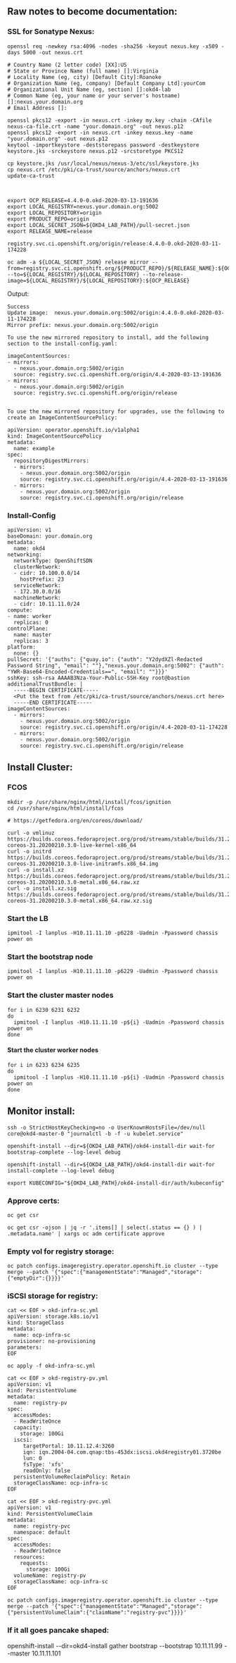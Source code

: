 ## Raw notes to become documentation:


### SSL for Sonatype Nexus:

```
openssl req -newkey rsa:4096 -nodes -sha256 -keyout nexus.key -x509 -days 5000 -out nexus.crt

# Country Name (2 letter code) [XX]:US
# State or Province Name (full name) []:Virginia
# Locality Name (eg, city) [Default City]:Roanoke
# Organization Name (eg, company) [Default Company Ltd]:yourCom
# Organizational Unit Name (eg, section) []:okd4-lab
# Common Name (eg, your name or your server's hostname) []:nexus.your.domain.org
# Email Address []:

openssl pkcs12 -export -in nexus.crt -inkey my.key -chain -CAfile nexus-ca-file.crt -name "your.domain.org" -out nexus.p12
openssl pkcs12 -export -in nexus.crt -inkey nexus.key -name "your.domain.org" -out nexus.p12
keytool -importkeystore -deststorepass password -destkeystore keystore.jks -srckeystore nexus.p12 -srcstoretype PKCS12

cp keystore.jks /usr/local/nexus/nexus-3/etc/ssl/keystore.jks
cp nexus.crt /etc/pki/ca-trust/source/anchors/nexus.crt
update-ca-trust



export OCP_RELEASE=4.4.0-0.okd-2020-03-13-191636
export LOCAL_REGISTRY=nexus.your.domain.org:5002
export LOCAL_REPOSITORY=origin
export PRODUCT_REPO=origin
export LOCAL_SECRET_JSON=${OKD4_LAB_PATH}/pull-secret.json
export RELEASE_NAME=release

registry.svc.ci.openshift.org/origin/release:4.4.0-0.okd-2020-03-11-174228

oc adm -a ${LOCAL_SECRET_JSON} release mirror --from=registry.svc.ci.openshift.org/${PRODUCT_REPO}/${RELEASE_NAME}:${OCP_RELEASE} --to=${LOCAL_REGISTRY}/${LOCAL_REPOSITORY} --to-release-image=${LOCAL_REGISTRY}/${LOCAL_REPOSITORY}:${OCP_RELEASE}
```

Output:

```
Success
Update image:  nexus.your.domain.org:5002/origin:4.4.0-0.okd-2020-03-11-174228
Mirror prefix: nexus.your.domain.org:5002/origin

To use the new mirrored repository to install, add the following section to the install-config.yaml:

imageContentSources:
- mirrors:
  - nexus.your.domain.org:5002/origin
  source: registry.svc.ci.openshift.org/origin/4.4-2020-03-13-191636
- mirrors:
  - nexus.your.domain.org:5002/origin
  source: registry.svc.ci.openshift.org/origin/release


To use the new mirrored repository for upgrades, use the following to create an ImageContentSourcePolicy:

apiVersion: operator.openshift.io/v1alpha1
kind: ImageContentSourcePolicy
metadata:
  name: example
spec:
  repositoryDigestMirrors:
  - mirrors:
    - nexus.your.domain.org:5002/origin
    source: registry.svc.ci.openshift.org/origin/4.4-2020-03-13-191636
  - mirrors:
    - nexus.your.domain.org:5002/origin
    source: registry.svc.ci.openshift.org/origin/release
```

### Install-Config

```
apiVersion: v1
baseDomain: your.domain.org
metadata:
  name: okd4
networking:
  networkType: OpenShiftSDN
  clusterNetwork:
  - cidr: 10.100.0.0/14 
    hostPrefix: 23 
  serviceNetwork: 
  - 172.30.0.0/16
  machineNetwork:
  - cidr: 10.11.11.0/24
compute:
- name: worker
  replicas: 0
controlPlane:
  name: master
  replicas: 3
platform:
  none: {}
pullSecret: '{"auths": {"quay.io": {"auth": "Y2dydXZl-Redacted Password String", "email": ""},"nexus.your.domain.org:5002": {"auth": "YWR-Base64-Encoded-Credentials==", "email": ""}}}'
sshKey: ssh-rsa AAAAB3Nza-Your-Public-SSH-Key root@bastion
additionalTrustBundle: |
  -----BEGIN CERTIFICATE-----
  <Put the text from /etc/pki/ca-trust/source/anchors/nexus.crt here>
  -----END CERTIFICATE-----
imageContentSources:
  - mirrors:
    - nexus.your.domain.org:5002/origin
    source: registry.svc.ci.openshift.org/origin/4.4-2020-03-11-174228
  - mirrors:
    - nexus.your.domain.org:5002/origin
    source: registry.svc.ci.openshift.org/origin/release

```

## Install Cluster:

### FCOS

```
mkdir -p /usr/share/nginx/html/install/fcos/ignition
cd /usr/share/nginx/html/install/fcos

# https://getfedora.org/en/coreos/download/

curl -o vmlinuz https://builds.coreos.fedoraproject.org/prod/streams/stable/builds/31.20200210.3.0/x86_64/fedora-coreos-31.20200210.3.0-live-kernel-x86_64
curl -o initrd https://builds.coreos.fedoraproject.org/prod/streams/stable/builds/31.20200210.3.0/x86_64/fedora-coreos-31.20200210.3.0-live-initramfs.x86_64.img
curl -o install.xz https://builds.coreos.fedoraproject.org/prod/streams/stable/builds/31.20200210.3.0/x86_64/fedora-coreos-31.20200210.3.0-metal.x86_64.raw.xz
curl -o install.xz.sig https://builds.coreos.fedoraproject.org/prod/streams/stable/builds/31.20200210.3.0/x86_64/fedora-coreos-31.20200210.3.0-metal.x86_64.raw.xz.sig
```

### Start the LB

    ipmitool -I lanplus -H10.11.11.10 -p6228 -Uadmin -Ppassword chassis power on

### Start the bootstrap node

    ipmitool -I lanplus -H10.11.11.10 -p6229 -Uadmin -Ppassword chassis power on

### Start the cluster master nodes

    for i in 6230 6231 6232
    do
      ipmitool -I lanplus -H10.11.11.10 -p${i} -Uadmin -Ppassword chassis power on
    done

#### Start the cluster worker nodes

    for i in 6233 6234 6235
    do
      ipmitool -I lanplus -H10.11.11.10 -p${i} -Uadmin -Ppassword chassis power on
    done

## Monitor install:

```ssh -o StrictHostKeyChecking=no -o UserKnownHostsFile=/dev/null core@okd4-bootstrap "journalctl -b -f -u bootkube.service"
ssh -o StrictHostKeyChecking=no -o UserKnownHostsFile=/dev/null core@okd4-master-0 "journalctl -b -f -u kubelet.service"

openshift-install --dir=${OKD4_LAB_PATH}/okd4-install-dir wait-for bootstrap-complete --log-level debug

openshift-install --dir=${OKD4_LAB_PATH}/okd4-install-dir wait-for install-complete --log-level debug

export KUBECONFIG="${OKD4_LAB_PATH}/okd4-install-dir/auth/kubeconfig"
```

### Approve certs:

```
oc get csr

oc get csr -ojson | jq -r '.items[] | select(.status == {} ) | .metadata.name' | xargs oc adm certificate approve
```

### Empty vol for registry storage:

```
oc patch configs.imageregistry.operator.openshift.io cluster --type merge --patch '{"spec":{"managementState":"Managed","storage":{"emptyDir":{}}}}'
```

### iSCSI storage for registry:

```
cat << EOF > okd-infra-sc.yml
apiVersion: storage.k8s.io/v1
kind: StorageClass
metadata:
  name: ocp-infra-sc
provisioner: no-provisioning 
parameters: 
EOF

oc apply -f okd-infra-sc.yml

cat << EOF > okd-registry-pv.yml
apiVersion: v1
kind: PersistentVolume
metadata:
  name: registry-pv
spec:
  accessModes:
  - ReadWriteOnce
  capacity:
    storage: 100Gi
  iscsi:
     targetPortal: 10.11.12.4:3260
     iqn: iqn.2004-04.com.qnap:tbs-453dx:iscsi.okd4registry01.3720be
     lun: 0
     fsType: 'xfs'
     readOnly: false
  persistentVolumeReclaimPolicy: Retain
  storageClassName: ocp-infra-sc
EOF

cat << EOF > okd-registry-pvc.yml
apiVersion: v1
kind: PersistentVolumeClaim
metadata:
  name: registry-pvc
  namespace: default
spec:
  accessModes:
  - ReadWriteOnce
  resources:
    requests:
      storage: 100Gi
  volumeName: registry-pv
  storageClassName: ocp-infra-sc
EOF

oc patch configs.imageregistry.operator.openshift.io cluster --type merge --patch '{"spec":{"managementState":"Managed","storage":{"persistentVolumeClaim":{"claimName":"registry-pvc"}}}}'
```

### If it all goes pancake shaped:

openshift-install --dir=okd4-install gather bootstrap --bootstrap 10.11.11.99 --master 10.11.11.101

